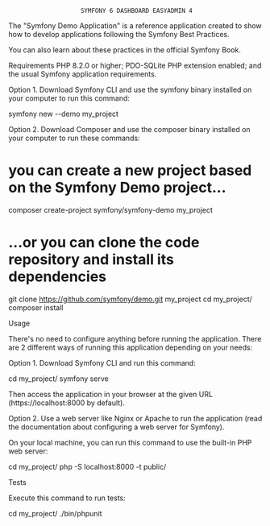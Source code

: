 
                        SYMFONY 6 DASHBOARD EASYADMIN 4

The "Symfony Demo Application" is a reference application created to show how to develop applications following the Symfony Best Practices.

You can also learn about these practices in the official Symfony Book.

Requirements
PHP 8.2.0 or higher;
PDO-SQLite PHP extension enabled;
and the usual Symfony application requirements.

Option 1. Download Symfony CLI and use the symfony binary installed on your computer to run this command:

symfony new --demo my_project

Option 2. Download Composer and use the composer binary installed on your computer to run these commands:

# you can create a new project based on the Symfony Demo project...
composer create-project symfony/symfony-demo my_project

# ...or you can clone the code repository and install its dependencies
git clone https://github.com/symfony/demo.git my_project
cd my_project/
composer install

Usage

There's no need to configure anything before running the application. There are 2 different ways of running this application depending on your needs:

Option 1. Download Symfony CLI and run this command:

cd my_project/
symfony serve

Then access the application in your browser at the given URL (https://localhost:8000 by default).

Option 2. Use a web server like Nginx or Apache to run the application (read the documentation about configuring a web server for Symfony).

On your local machine, you can run this command to use the built-in PHP web server:

cd my_project/
php -S localhost:8000 -t public/

Tests

Execute this command to run tests:

cd my_project/
./bin/phpunit

